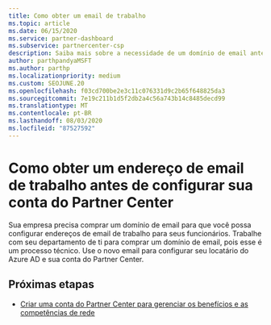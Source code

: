 ```yaml
---
title: Como obter um email de trabalho
ms.topic: article
ms.date: 06/15/2020
ms.service: partner-dashboard
ms.subservice: partnercenter-csp
description: Saiba mais sobre a necessidade de um domínio de email antes de configurar uma conta do Azure AD no Partner Center. Saiba também como comprar um domínio de email.
author: parthpandyaMSFT
ms.author: parthp
ms.localizationpriority: medium
ms.custom: SEOJUNE.20
ms.openlocfilehash: f03cd700be2e3c11c076331d9c2b65f648825da3
ms.sourcegitcommit: 7e19c211b1d5f2db2a4c56a743b14c8485decd99
ms.translationtype: MT
ms.contentlocale: pt-BR
ms.lasthandoff: 08/03/2020
ms.locfileid: "87527592"
---
```

# <a name="how-to-get-a-work-email-address-before-you-set-up-your-partner-center-account"></a>Como obter um endereço de email de trabalho antes de configurar sua conta do Partner Center

Sua empresa precisa comprar um domínio de email para que você possa configurar endereços de email de trabalho para seus funcionários. Trabalhe com seu departamento de ti para comprar um domínio de email, pois esse é um processo técnico. Use o novo email para configurar seu locatário do Azure AD e sua conta do Partner Center.

## <a name="next-steps"></a>Próximas etapas

- [Criar uma conta do Partner Center para gerenciar os benefícios e as competências de rede](mpn-create-a-partner-center-account.md)